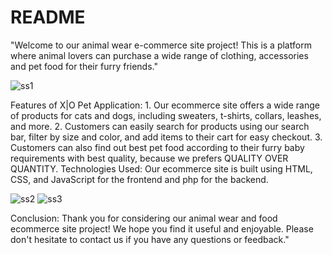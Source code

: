 # README
"Welcome to our animal wear e-commerce site project! This is a platform where animal lovers can purchase a wide range of clothing, accessories and pet food for their furry friends."

![ss1](https://user-images.githubusercontent.com/76099218/222192693-34794718-c564-48b9-9402-7bc55acf360b.PNG)

Features of X|O Pet Application: 1. Our ecommerce site offers a wide range of products for cats and dogs, including sweaters, t-shirts, collars, leashes, and more.                                        2. Customers can easily search for products using our search bar, filter by size and color, and add items to their cart for easy                                             checkout.
                                 3. Customers can also find out best pet food according to their furry baby requirements with best quality, because we prefers QUALITY                                       OVER QUANTITY.
Technologies Used: Our ecommerce site is built using HTML, CSS, and JavaScript for the frontend and php for the backend.


![ss2](https://user-images.githubusercontent.com/76099218/222192772-24dc174c-3452-4b5d-8df2-23d5abcdc091.PNG)
![ss3](https://user-images.githubusercontent.com/76099218/222192801-5f79500f-4c19-458a-863d-6e1ca9348bfe.PNG)



Conclusion:                     Thank you for considering our animal wear and food ecommerce site project! We hope you find it useful and enjoyable. Please don't        hesitate to contact us if you have any questions or feedback."
